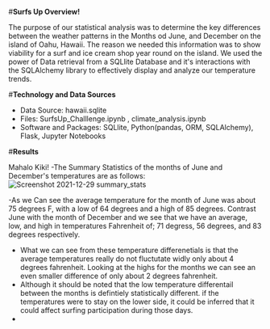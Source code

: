 #**Surfs Up Overview!**

  The purpose of our statistical analysis was to determine the  key differences between the weather patterns in the Months od June, and December on the island of Oahu, Hawaii. The   reason we needed this information was to show viability for a surf and ice cream shop year round on the island. We used the power of Data retrieval from a SQLlite Database and it's interactions with the SQLAlchemy library to effectively display and analyze our temperature trends.
  
#**Technology and Data Sources**

  - Data Source: hawaii.sqlite
  - Files: SurfsUp_Challlenge.ipynb , climate_analysis.ipynb
  - Software and Packages: SQLlite, Python(pandas, ORM, SQLAlchemy), Flask, Jupyter Notebooks
  
#**Results**

  Mahalo Kiki! 
  -The Summary Statistics of the months of June and December's temperatures are as follows: 
  ![Screenshot 2021-12-29 summary_stats](https://user-images.githubusercontent.com/93295751/147694374-25f1e1d3-e222-4fee-a963-a84aff3276d1.png)

  -As we Can see the average temperature for the month of June was about 75 degrees F, with a low of 64 degrees and a high of 85 degrees. Contrast June with the month of December    and we see that we have an average, low, and high in temperatures Fahrenheit of; 71 degress, 56 degrees, and 83 degrees respectively. 
 - What we can see from these temperature differenetials is that the average temperatures really do not fluctutate widly only about 4 degrees fahrenheit. Looking at the highs for    the months we can see an even smaller difference of only about 2 degrees fahrenheit. 
 - Although it should be noted that the low temperature differentail between the months is defintiely statistically different. if the temperatures were to stay on the lower side,    it could be inferred that it could affect surfing participation during those days. 
 -  
   
